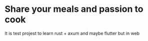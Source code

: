 # Share your meals and passion to cook
It is test projest to learn rust + axum and maybe flutter but in web